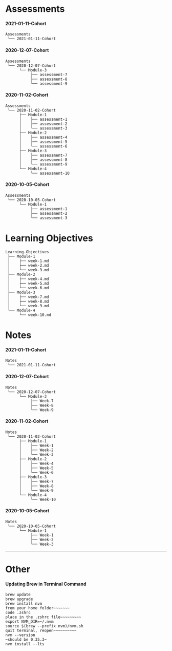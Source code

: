 # Assessments

#### 2021-01-11-Cohort
```
Assessments
 └── 2021-01-11-Cohort
```

#### 2020-12-07-Cohort
```
Assessments  
 └── 2020-12-07-Cohort
      └── Module-3
           ├── assessment-7
           ├── assessment-8
           └── assessment-9
 ```

#### 2020-11-02-Cohort
```
Assessments
 └── 2020-11-02-Cohort
      ├── Module-1
      │    ├── assessment-1
      │    ├── assessment-2
      │    └── assessment-3
      ├── Module-2 
      │    ├── assessment-4
      │    ├── assessment-5
      │    └── assessment-6
      ├── Module-3
      │    ├── assessment-7
      │    ├── assessment-8
      │    └── assessment-9
      └── Module-4
           └── assessment-10
 ```

#### 2020-10-05-Cohort
```    
Assessments
 └── 2020-10-05-Cohort
      └── Module-1
           ├── assessment-1
           ├── assessment-2
           └── assessment-3
```

# Learning Objectives
```
Learning-Objectives  
 ├── Module-1  
 │    ├── week-1.md
 │    ├── week-2.md
 │    └── week-3.md
 ├── Module-2
 │    ├── week-4.md
 │    ├── week-5.md
 │    └── week-6.md
 ├── Module-3
 │    ├── week-7.md
 │    ├── week-8.md
 │    └── week-9.md
 └── Module-4
      └── week-10.md
```

# Notes

#### 2021-01-11-Cohort
```
Notes
 └── 2021-01-11-Cohort
```

#### 2020-12-07-Cohort
```
Notes  
 └── 2020-12-07-Cohort
      └── Module-3
           ├── Week-7
           ├── Week-8
           └── Week-9
 ```

#### 2020-11-02-Cohort
```
Notes
 └── 2020-11-02-Cohort
      ├── Module-1
      │    ├── Week-1
      │    ├── Week-2
      │    └── Week-3
      ├── Module-2 
      │    ├── Week-4
      │    ├── Week-5
      │    └── Week-6
      ├── Module-3
      │    ├── Week-7
      │    ├── Week-8
      │    └── Week-9
      └── Module-4
           └── Week-10
 ```

#### 2020-10-05-Cohort
```    
Notes
 └── 2020-10-05-Cohort
      └── Module-1
           ├── Week-1
           ├── Week-2
           └── Week-3
```
---

# Other

#### Updating Brew in Terminal Command
```
brew update  
brew upgrade  
brew install nvm  
from your home folder~~~~~~~  
code .zshrc  
place in the .zshrc file~~~~~~~~~  
export NVM_DIR=~/.nvm  
source $(brew --prefix nvm)/nvm.sh  
quit terminal, reopen~~~~~~~~~~  
nvm --version  
~should be 0.35.3~  
nvm install --lts 
```
